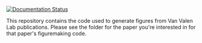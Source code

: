 [![Documentation Status](https://readthedocs.org/projects/deepcell-kiosk-figure-generation/badge/?version=latest)](https://deepcell-kiosk-figure-generation.readthedocs.io/en/latest/?badge=latest)

This repository contains the code used to generate figures from Van Valen Lab publications. Please see the folder for the paper you're interested in for that paper's figuremaking code.
